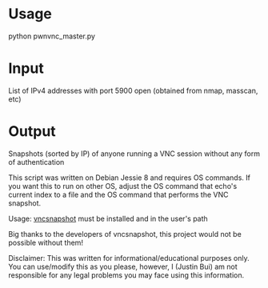 # Usage
python pwnvnc_master.py

# Input
List of IPv4 addresses with port 5900 open (obtained from nmap, masscan, etc)

# Output
Snapshots (sorted by IP) of anyone running a VNC session without any form of authentication


This script was written on Debian Jessie 8 and requires OS commands. If you want this to run on other OS, adjust the OS command that echo's current index to a file and the OS command that performs the VNC snapshot.

Usage:  <a href= "https://github.com/shamun/vncsnapshot">vncsnapshot</a> must be installed and in the user's path

Big thanks to the developers of vncsnapshot, this project would not be possible without them!

Disclaimer: This was written for informational/educational purposes only. You can use/modify this as you please, however, I (Justin Bui) am not responsible for any legal problems you may face using this information. 
